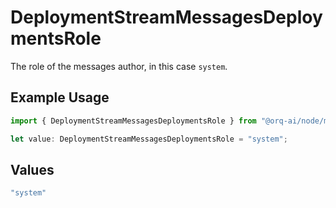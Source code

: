 # DeploymentStreamMessagesDeploymentsRole

The role of the messages author, in this case `system`.

## Example Usage

```typescript
import { DeploymentStreamMessagesDeploymentsRole } from "@orq-ai/node/models/operations";

let value: DeploymentStreamMessagesDeploymentsRole = "system";
```

## Values

```typescript
"system"
```